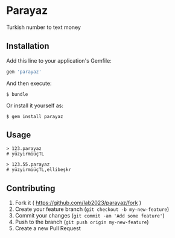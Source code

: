 # Parayaz

Turkish number to text money

## Installation

Add this line to your application's Gemfile:

```ruby
gem 'parayaz'
```

And then execute:

    $ bundle

Or install it yourself as:

    $ gem install parayaz

## Usage
```
> 123.parayaz
# yüzyirmiüçTL

> 123.55.parayaz
# yüzyirmiüçTL,ellibeşkr
```

## Contributing

1. Fork it ( https://github.com/lab2023/parayaz/fork )
2. Create your feature branch (`git checkout -b my-new-feature`)
3. Commit your changes (`git commit -am 'Add some feature'`)
4. Push to the branch (`git push origin my-new-feature`)
5. Create a new Pull Request
